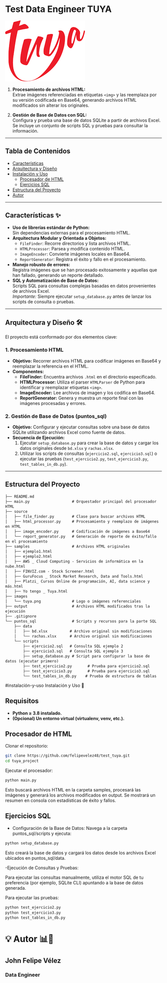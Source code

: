 # Test Data Engineer TUYA  
![Logo Tuya](images/tuya.png)

1. **Procesamiento de archivos HTML:**  
   Extrae imágenes referenciadas en etiquetas `<img>` y las reemplaza por su versión codificada en Base64, generando archivos HTML modificados sin alterar los originales.

2. **Gestión de Base de Datos con SQL:**  
   Configura y prueba una base de datos SQLite a partir de archivos Excel. Se incluye un conjunto de scripts SQL y pruebas para consultar la información.

---

## Tabla de Contenidos

- [Características](#características)
- [Arquitectura y Diseño](#arquitectura-y-diseño)
- [Instalación y Uso](#instalación-y-uso)
  - [Procesador de HTML](#procesador-de-html)
  - [Ejercicios SQL](#ejercicios-sql)
- [Estructura del Proyecto](#estructura-del-proyecto)
- [Autor](#autor)

---

## Características ✨

- **Uso de librerías estándar de Python:**  
  Sin dependencias externas para el procesamiento HTML.
- **Arquitectura Modular y Orientada a Objetos:**  
  - `FileFinder`: Recorre directorios y lista archivos HTML.  
  - `HTMLProcessor`: Parsea y modifica contenido HTML.
  - `ImageEncoder`: Convierte imágenes locales en Base64.
  - `ReportGenerator`: Registra el éxito y fallo en el procesamiento.
- **Manejo robusto de errores:**  
  Registra imágenes que se han procesado exitosamente y aquellas que han fallado, generando un reporte detallado.
- **SQL y Automatización de Base de Datos:**  
  Scripts SQL para consultas complejas basadas en datos provenientes de archivos Excel.  
  *Importante:* Siempre ejecutar `setup_database.py` antes de lanzar los scripts de consulta o pruebas.

---

## Arquitectura y Diseño 🛠

El proyecto está conformado por dos elementos clave:

### 1. Procesamiento HTML
- **Objetivo:** Recorrer archivos HTML para codificar imágenes en Base64 y reemplazar la referencia en el HTML.  
- **Componentes:**
  - **FileFinder:** Encuentra archivos `.html` en el directorio especificado.
  - **HTMLProcessor:** Utiliza el parser `HTMLParser` de Python para identificar y reemplazar etiquetas `<img>`.
  - **ImageEncoder:** Lee archivos de imagen y los codifica en Base64.
  - **ReportGenerator:** Genera y muestra un reporte final con las imágenes procesadas y errores.

### 2. Gestión de Base de Datos (puntos_sql)
- **Objetivo:** Configurar y ejecutar consultas sobre una base de datos SQLite utilizando archivos Excel como fuente de datos.
- **Secuencia de Ejecución:**
  1. Ejecutar `setup_database.py` para crear la base de datos y cargar los datos originales desde `bd.xlsx` y `rachas.xlsx`.
  2. Utilizar los scripts de consultas (`ejercicio2.sql`, `ejercicio3.sql`) o ejecutar las pruebas (`test_ejercicio2.py`, `test_ejercicio3.py`, `test_tables_in_db.py`).

---

## Estructura del Proyecto

```plaintext
├── README.md
├── main.py                   # Orquestador principal del procesador HTML
├── source
│   ├── file_finder.py        # Clase para buscar archivos HTML
│   ├── html_processor.py     # Procesamiento y reemplazo de imágenes en HTML
│   ├── image_encoder.py      # Codificación de imágenes a Base64
│   └── report_generator.py   # Generación de reporte de éxito/fallo en el procesamiento
├── samples                   # Archivos HTML originales
│   ├── ejemplo1.html
│   ├── ejemplo2.html
│   ├── AWS _ Cloud Computing - Servicios de informática en la nube.html
│   ├── FINVIZ.com - Stock Screener.html
│   ├── GuruFocus _ Stock Market Research, Data and Tools.html
│   ├── Platzi_ Cursos Online de programación, AI, data science y más.html
│   ├── Yo tengo _ Tuya.html
├── images
│   └── tuya.png              # Logo o imágenes referenciales
├── output                    # Archivos HTML modificados tras la ejecución
├── .gitignore
└── puntos_sql                # Scripts y recursos para la parte SQL
    ├── data
    │   ├── bd.xlsx          # Archivo original sin modificaciones
    │   └── rachas.xlsx      # Archivo original sin modificaciones
    └── scripts
        ├── ejercicio2.sql   # Consulta SQL ejemplo 2
        ├── ejercicio3.sql   # Consulta SQL ejemplo 3
        ├── setup_database.py # Script para configurar la base de datos (ejecutar primero)
        ├── test_ejercicio2.py       # Prueba para ejercicio2.sql
        ├── test_ejercicio3.py       # Prueba para ejercicio3.sql
        └── test_tables_in_db.py    # Prueba de estructura de tablas
```
#instalación-y-uso
Instalación y Uso 🔧
## Requisitos
- **Python ≥ 3.8 instalado.**
- **(Opcional) Un entorno virtual (virtualenv, venv, etc.).**

## Procesador de HTML
Clonar el repositorio:

```bash
git clone https://github.com/felipevelez48/test_tuya.git
cd tuya_project
```
Ejecutar el procesador:

```bash
python main.py
```
Esto buscará archivos HTML en la carpeta samples, procesará las imágenes y generará los archivos modificados en output. Se mostrará un resumen en consola con estadísticas de éxito y fallos.

## Ejercicios SQL
- Configuración de la Base de Datos: Navega a la carpeta puntos_sql/scripts y ejecuta:

```bash
python setup_database.py
```
Esto creará la base de datos y cargará los datos desde los archivos Excel ubicados en puntos_sql/data.

-Ejecución de Consultas y Pruebas:

Para ejecutar las consultas manualmente, utiliza el motor SQL de tu preferencia (por ejemplo, SQLite CLI) apuntando a la base de datos generada.

Para ejecutar las pruebas:

```bash
python test_ejercicio2.py
python test_ejercicio3.py
python test_tables_in_db.py
```
# 💡 Autor 📊🤖
## John Felipe Vélez
### Data Engineer
